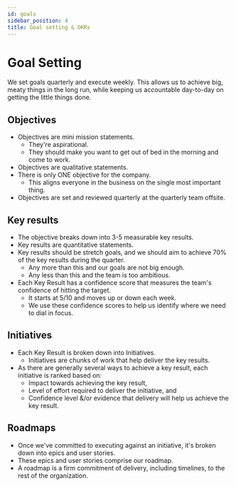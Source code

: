 ```yaml
---
id: goals
sidebar_position: 4
title: Goal setting & OKRs
---
```


# Goal Setting

We set goals quarterly and execute weekly. This allows us to achieve big, meaty things in the long run, while keeping us accountable day-to-day on getting the little things done.

## Objectives
- Objectives are mini mission statements.  
  - They're aspirational.  
  - They should make you want to get out of bed in the morning and come to work.
- Objectives are qualitative statements.
- There is only ONE objective for the company.  
  - This aligns everyone in the business on the single most important thing.
- Objectives are set and reviewed quarterly at the quarterly team offsite.

## Key results
- The objective breaks down into 3-5 measurable key results.
- Key results are quantitative statements.
- Key results should be stretch goals, and we should aim to achieve 70% of the key results during the quarter.  
  - Any more than this and our goals are not big enough.  
  - Any less than this and the team is too ambitious.
- Each Key Result has a confidence score that measures the team's confidence of hitting the target.  
  - It starts at 5/10 and moves up or down each week.  
  - We use these confidence scores to help us identify where we need to dial in focus.

## Initiatives
- Each Key Result is broken down into Initiatives.  
  - Initiatives are chunks of work that help deliver the key results.
- As there are generally several ways to achieve a key result, each initiative is ranked based on: 
  - Impact towards achieving the key result, 
  - Level of effort required to deliver the initiative, and 
  - Confidence level &/or evidence that delivery will help us achieve the key result.

## Roadmaps
- Once we've committed to executing against an initiative, it's broken down into epics and user stories.
- These epics and user stories comprise our roadmap.
- A roadmap is a firm commitment of delivery, including timelines, to the rest of the organization.
